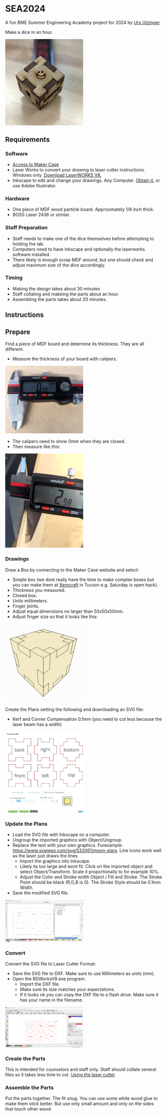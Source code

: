 # SEA2024
A fun BME Summer Engineering Academy project for 2024 by [Urs Utzinger](https://bme.engineering.arizona.edu/faculty-staff/faculty/urs-utzinger)

Make a dice in an hour.

<img src="https://raw.githubusercontent.com/uutzinger/SEA2024/master/assets/dice.png" width="250">

## Requirements

### Software
- [Access to Maker Case](https://en.makercase.com/)
- Laser Works to convert your drawing to laser cutter instructions. Windows only. [Download LaserWORKS V8.](https://bosslaser.com/laser-software/)
- Inkscape to edit and change your drawings. Any Computer. [Obtain it.](https://inkscape.org/release/inkscape-1.2/) or use Adobe Illustrator.

### Hardware
- One piece of MDF wood particle board. Approximately 1/8 inch thick.
- BOSS Laser 2436 or similar.

### Staff Preparation
- Staff needs to make one of the dice themselves before attempting to holding the lab.
- Computers need to have Inkscape and optionally the laserworks software installed.
- There likely is enough scrap MDF around, but one should check and adjust maximum size of the dice accordingly.

### Timing
- Making the design takes about 30 minutes
- Staff collating and makeing the parts about an hour.
- Assembling the parts takes about 20 minutes.
  
## Instructions

## Prepare
Find a piece of MDF board and determine its thickness. They are all different.
- Measure the thickness of your board with calipers.
<img src="https://raw.githubusercontent.com/uutzinger/SEA2024/master/assets/caliper.png" width="250">

- The calipers need to show 0mm when they are closed.
- Then measure like this:
<img src="https://raw.githubusercontent.com/uutzinger/SEA2024/master/assets/thickness.png" width="250">

### Drawings
Draw a Box by connecting to the Maker Case website and select:
- Simple box (we dont really have the time to make complex boxes but you can make them at [Xerocraft](https://xerocraft.org/) in Tucson e.g. Saturday is open hack).
- Thickness you measured.
- Closed box.
- Units millimeters.
- Finger joints.
- Adjust equal dimensions no larger than 50x50x50mm.
- Adjust finger size so that it looks like this:
<img src="https://raw.githubusercontent.com/uutzinger/SEA2024/master/assets/makercase.png" width="250">

Create the Plans setting the following and downloading an SVG file:
- Kerf and Corner Compensation 0.1mm (you need to cut less because the laser beam has a width)
<img src="https://raw.githubusercontent.com/uutzinger/SEA2024/master/assets/drawings.png" width="250">

### Update the Plans
- Load the SVG file with Inkscape on a computer.
- Ungroup the imported graphics with Object/Ungroup.
- Replace the text with your own graphics. Forexample: https://www.svgrepo.com/svg/532061/moon-stars. Line Icons work well as the laser just draws the lines.
  - Import the graphics into Inkscape.
  - Likely its too large and wont fit. Click on the imported object and select Object/Transform. Scale it proportionally to for example 10%.
  - Adjust the Color and Stroke width Object / Fill and Stroke. The Stroke Point should be black (R,G,B is 0). The Stroke Style should be 0.1mm Width.
- Save the modified SVG file.
<img src="https://raw.githubusercontent.com/uutzinger/SEA2024/master/assets/inkscape.png" width="250">

### Convert
Convert the SVG file to Laser Cutter Format:
- Save the SVG file to DXF. Make sure to use Millimeters as units (mm).
- Open the RDWorksV8.exe program.
  - Import the DXF file.
  - Make sure its size matches your expectations.
  - If it looks ok you can copy the DXF file to a flash drive. Make sure it has your name in the filename.
<img src="https://raw.githubusercontent.com/uutzinger/SEA2024/master/assets/laserworks.png" width="250">

### Create the Parts
This is intended for counselors and staff only.
Staff should collate several files so it takes less time to cut.
[Using the laser cutter](LaserCutter.md)

### Assemble the Parts
Put the parts together. The fit snug.
You can use some white wood glue to make them stick better. But use only small amount and only on the sides that touch other wood.



